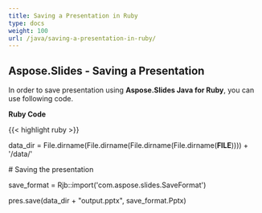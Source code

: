```yaml
---
title: Saving a Presentation in Ruby
type: docs
weight: 100
url: /java/saving-a-presentation-in-ruby/
---
```


## **Aspose.Slides - Saving a Presentation**
In order to save presentation using **Aspose.Slides Java for Ruby**, you can use following code.

**Ruby Code**

{{< highlight ruby >}}

 data_dir = File.dirname(File.dirname(File.dirname(File.dirname(__FILE__)))) + '/data/'

\# Saving the presentation

save_format = Rjb::import('com.aspose.slides.SaveFormat')

pres.save(data_dir + "output.pptx", save_format.Pptx)

```

